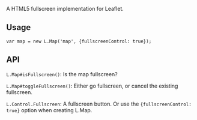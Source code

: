 A HTML5 fullscreen implementation for Leaflet.

## Usage

```
var map = new L.Map('map', {fullscreenControl: true});
```

## API

`L.Map#isFullscreen()`: Is the map fullscreen?

`L.Map#toggleFullscreen()`: Either go fullscreen, or cancel the existing fullscreen.

`L.Control.Fullscreen`: A fullscreen button. Or use the `{fullscreenControl: true}` option when creating L.Map.
